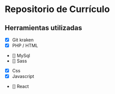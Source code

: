 # Repositorio de Currículo

## Herramientas utilizadas
- [x] Git kraken
- [x] PHP / HTML
- [] MySql
- [] Sass
- [x] Css
- [x] Javascript
- [] React
